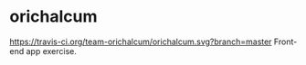 # orichalcum
https://travis-ci.org/team-orichalcum/orichalcum.svg?branch=master
Front-end app exercise.
